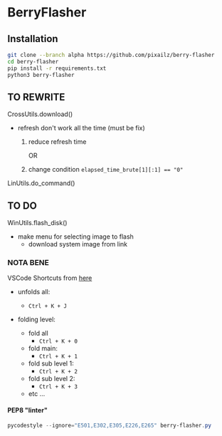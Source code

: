 # BerryFlasher

## Installation

```bash
git clone --branch alpha https://github.com/pixailz/berry-flasher
cd berry-flasher
pip install -r requirements.txt
python3 berry-flasher
```

## TO REWRITE
CrossUtils.download()
- refresh don't work all the time (must be fix)
  1. reduce refresh time

      OR
  2. change condition  `elapsed_time_brute[1][:1] == "0"`

LinUtils.do_command()

## TO DO
WinUtils.flash_disk()
- make menu for selecting image to flash
  - download system image from link

### NOTA BENE
VSCode Shortcuts from [here](https://www.codegrepper.com/code-examples/css/collapse+all+functions+visual+studio+code)
- unfolds all:
  - `Ctrl + K + J`

- folding level:
  - fold all
    - `Ctrl + K + 0`
  - fold main:
    - `Ctrl + K + 1`
  - fold sub level 1:
    - `Ctrl + K + 2`
  - fold sub level 2:
    - `Ctrl + K + 3`
  - etc ...

#### PEP8 "linter"
```powershell
pycodestyle --ignore="E501,E302,E305,E226,E265" berry-flasher.py
```
